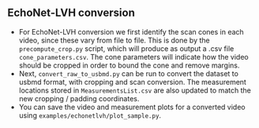 ## EchoNet-LVH conversion
- For EchoNet-LVH conversion we first identify the scan cones in each video, since these
  vary from file to file. This is done by the `precompute_crop.py` script, which will
  produce as output a .csv file `cone_parameters.csv`. The cone parameters will indicate
  how the video should be cropped in order to bound the cone and remove margins.
- Next, `convert_raw_to_usbmd.py` can be run to convert the dataset to usbmd format,
  with cropping and scan conversion. The measurement locations stored in `MeasurementsList.csv`
  are also updated to match the new cropping / padding coordinates.
- You can save the video and measurement plots for a converted video using `examples/echonetlvh/plot_sample.py`.